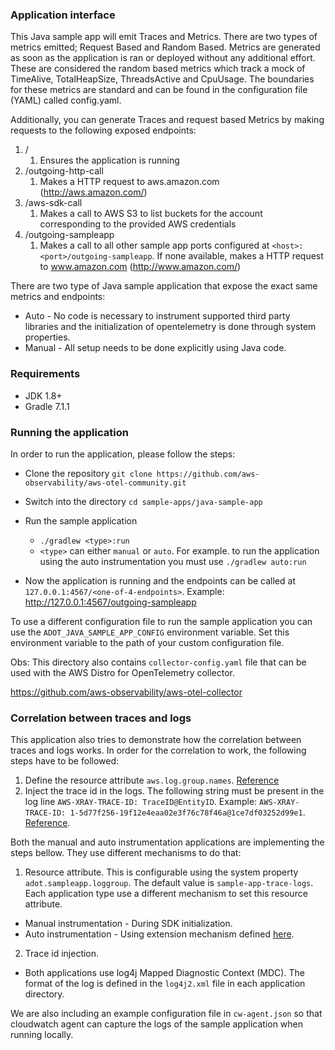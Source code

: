 ### Application interface

This Java sample app will emit Traces and Metrics. There are two types of metrics emitted;
Request Based and Random Based.
Metrics are generated as soon as the application is ran or deployed without any additional effort. These are considered the random based metrics which track a mock of TimeAlive, TotalHeapSize, ThreadsActive and CpuUsage. The boundaries for these metrics are standard and can be found in the configuration file (YAML) called config.yaml.

Additionally, you can generate Traces and request based Metrics by making requests to the following exposed endpoints:

1. /
    1. Ensures the application is running
2. /outgoing-http-call
    1. Makes a HTTP request to aws.amazon.com (http://aws.amazon.com/)
3. /aws-sdk-call
    1. Makes a call to AWS S3 to list buckets for the account corresponding to the provided AWS credentials
4. /outgoing-sampleapp
    1. Makes a call to all other sample app ports configured at `<host>:<port>/outgoing-sampleapp`. If none available, makes a HTTP request to www.amazon.com (http://www.amazon.com/)

There are two type of Java sample application that expose the exact same metrics and endpoints:

* Auto - No code is necessary to instrument supported third party libraries and the initialization of opentelemetry is done through system properties.
* Manual - All setup needs to be done explicitly using Java code.


### Requirements

* JDK 1.8+
* Gradle 7.1.1

### Running the application

In order to run the application, please follow the steps:

- Clone the repository
  `git clone https://github.com/aws-observability/aws-otel-community.git`
- Switch into the directory
  `cd sample-apps/java-sample-app`
- Run the sample application
  * `./gradlew <type>:run`
  * `<type>` can either `manual` or `auto`. For example. to run the application using the auto instrumentation you must use `./gradlew auto:run`

- Now the application is running and the endpoints can be called at `127.0.0.1:4567/<one-of-4-endpoints>`. Example: http://127.0.0.1:4567/outgoing-sampleapp

To use a different configuration file to run the sample application you can use the `ADOT_JAVA_SAMPLE_APP_CONFIG` environment variable. Set this environment variable to the path of your custom configuration file.

Obs: This directory also contains `collector-config.yaml` file that can be used with the AWS Distro for OpenTelemetry collector.

https://github.com/aws-observability/aws-otel-collector


### Correlation between traces and logs

This application also tries to demonstrate how the correlation between traces and logs works. In order for the correlation to work, the following steps have to be followed:

1. Define the resource attribute `aws.log.group.names`. [Reference](https://opentelemetry.io/docs/reference/specification/resource/semantic_conventions/cloud_provider/aws/logs/)
2. Inject the trace id in the logs. The following string must be present in the log line `AWS-XRAY-TRACE-ID: TraceID@EntityID`. Example: `AWS-XRAY-TRACE-ID: 1-5d77f256-19f12e4eaa02e3f76c78f46a@1ce7df03252d99e1`. [Reference](https://docs.aws.amazon.com/xray/latest/devguide/xray-sdk-java-configuration.html#xray-sdk-java-configuration-logging).

Both the manual and auto instrumentation applications are implementing the steps bellow. They use different mechanisms to do that:

1. Resource attribute. This is configurable using the system property `adot.sampleapp.loggroup`. The default value is `sample-app-trace-logs`. Each application type use a different mechanism to set this resource attribute.
  * Manual instrumentation - During SDK initialization.
  * Auto instrumentation - Using extension mechanism defined [here](https://github.com/open-telemetry/opentelemetry-java-instrumentation/tree/main/examples/extension).
2. Trace id injection.
  * Both applications use log4j Mapped Diagnostic Context (MDC). The format of the log is defined in the `log4j2.xml` file in each application directory.

We are also including an example configuration file in `cw-agent.json` so that cloudwatch agent can capture the logs of the sample application when running locally.
